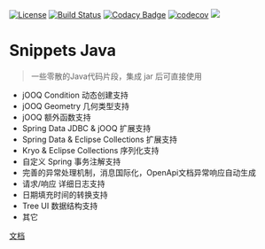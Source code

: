 [![License](https://img.shields.io/badge/License-Apache%202.0-blue.svg)](https://opensource.org/licenses/Apache-2.0)
[![Build Status](https://travis-ci.org/cn-src/snippets-java.svg?branch=master)](https://travis-ci.org/cn-src/snippets-java)
[![Codacy Badge](https://app.codacy.com/project/badge/Grade/2544a8647cde45598ec7fe0dd1cf76c5)](https://www.codacy.com/manual/cn-src/snippets-java?utm_source=github.com&amp;utm_medium=referral&amp;utm_content=cn-src/snippets-java&amp;utm_campaign=Badge_Grade)
[![codecov](https://codecov.io/gh/cn-src/snippets-java/branch/master/graph/badge.svg)](https://codecov.io/gh/cn-src/snippets-java)
[![](https://jitpack.io/v/cn-src/snippets-java.svg)](https://jitpack.io/#cn-src/snippets-java)

# Snippets Java
> 一些零散的Java代码片段，集成 jar 后可直接使用

* jOOQ Condition 动态创建支持
* jOOQ Geometry 几何类型支持
* jOOQ 额外函数支持
* Spring Data JDBC & jOOQ 扩展支持
* Spring Data & Eclipse Collections 扩展支持
* Kryo & Eclipse Collections 序列化支持
* 自定义 Spring 事务注解支持
* 完善的异常处理机制，消息国际化，OpenApi文档异常响应自动生成
* 请求/响应 详细日志支持
* 日期填充时间的转换支持
* Tree UI 数据结构支持
* 其它

[文档](https://cn-src.gitee.io/snippets-java/)